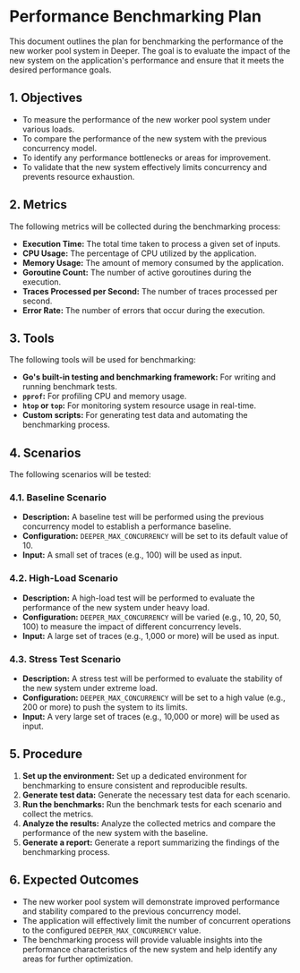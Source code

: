 # Performance Benchmarking Plan

This document outlines the plan for benchmarking the performance of the new worker pool system in Deeper. The goal is to evaluate the impact of the new system on the application's performance and ensure that it meets the desired performance goals.

## 1. Objectives

- To measure the performance of the new worker pool system under various loads.
- To compare the performance of the new system with the previous concurrency model.
- To identify any performance bottlenecks or areas for improvement.
- To validate that the new system effectively limits concurrency and prevents resource exhaustion.

## 2. Metrics

The following metrics will be collected during the benchmarking process:

- **Execution Time:** The total time taken to process a given set of inputs.
- **CPU Usage:** The percentage of CPU utilized by the application.
- **Memory Usage:** The amount of memory consumed by the application.
- **Goroutine Count:** The number of active goroutines during the execution.
- **Traces Processed per Second:** The number of traces processed per second.
- **Error Rate:** The number of errors that occur during the execution.

## 3. Tools

The following tools will be used for benchmarking:

- **Go's built-in testing and benchmarking framework:** For writing and running benchmark tests.
- **`pprof`:** For profiling CPU and memory usage.
- **`htop` or `top`:** For monitoring system resource usage in real-time.
- **Custom scripts:** For generating test data and automating the benchmarking process.

## 4. Scenarios

The following scenarios will be tested:

### 4.1. Baseline Scenario

- **Description:** A baseline test will be performed using the previous concurrency model to establish a performance baseline.
- **Configuration:** `DEEPER_MAX_CONCURRENCY` will be set to its default value of 10.
- **Input:** A small set of traces (e.g., 100) will be used as input.

### 4.2. High-Load Scenario

- **Description:** A high-load test will be performed to evaluate the performance of the new system under heavy load.
- **Configuration:** `DEEPER_MAX_CONCURRENCY` will be varied (e.g., 10, 20, 50, 100) to measure the impact of different concurrency levels.
- **Input:** A large set of traces (e.g., 1,000 or more) will be used as input.

### 4.3. Stress Test Scenario

- **Description:** A stress test will be performed to evaluate the stability of the new system under extreme load.
- **Configuration:** `DEEPER_MAX_CONCURRENCY` will be set to a high value (e.g., 200 or more) to push the system to its limits.
- **Input:** A very large set of traces (e.g., 10,000 or more) will be used as input.

## 5. Procedure

1.  **Set up the environment:** Set up a dedicated environment for benchmarking to ensure consistent and reproducible results.
2.  **Generate test data:** Generate the necessary test data for each scenario.
3.  **Run the benchmarks:** Run the benchmark tests for each scenario and collect the metrics.
4.  **Analyze the results:** Analyze the collected metrics and compare the performance of the new system with the baseline.
5.  **Generate a report:** Generate a report summarizing the findings of the benchmarking process.

## 6. Expected Outcomes

- The new worker pool system will demonstrate improved performance and stability compared to the previous concurrency model.
- The application will effectively limit the number of concurrent operations to the configured `DEEPER_MAX_CONCURRENCY` value.
- The benchmarking process will provide valuable insights into the performance characteristics of the new system and help identify any areas for further optimization.
